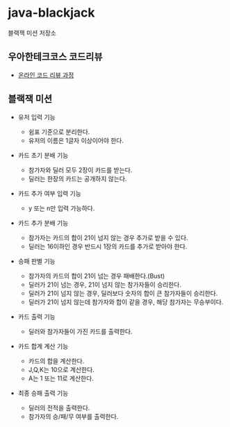 # java-blackjack

블랙잭 미션 저장소

## 우아한테크코스 코드리뷰

- [온라인 코드 리뷰 과정](https://github.com/woowacourse/woowacourse-docs/blob/master/maincourse/README.md)

## 블랙잭 미션
- 유저 입력 기능
  - 쉼표 기준으로 분리한다.
  - 유저의 이름은 1글자 이상이어야 한다.

- 카드 초기 분배 기능
  - 참가자와 딜러 모두 2장이 카드를 받는다.
  - 딜러는 한장의 카드는 공개하지 않는다.

- 카드 추가 여부 입력 기능
  - y 또는 n만 입력 가능하다.

- 카드 추가 분배 기능
  - 참가자는 카드의 합이 21이 넘지 않는 경우 추가로 받을 수 있다.
  - 딜러는 16이하인 경우 반드시 1장의 카드를 추가로 받아야 한다.

- 승패 판별 기능
  - 참가자의 카드의 합이 21이 넘는 경우 패배한다.(Bust)
  - 딜러가 21이 넘는 경우, 21이 넘지 않는 참가자들이 승리한다.
  - 딜러가 21이 넘지 않는 경우, 딜러보다 숫자의 합이 큰 참가자들이 승리한다.
  - 딜러가 21이 넘지 않는데 참가자와 합이 같을 경우, 해당 참가자는 무승부이다.
  
- 카드 출력 기능
  - 딜러와 참가자들이 가진 카드를 출력한다.

- 카드 합계 계산 기능
  - 카드의 합을 계산한다.
  - J,Q,K는 10으로 계산한다.
  - A는 1 또는 11로 계산한다.

- 최종 승패 출력 기능
  - 딜러의 전적을 출력한다. 
  - 참가자의 승/패/무 여부를 출력한다.
